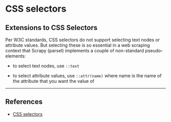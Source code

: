 # CSS selectors

## Extensions to CSS Selectors

Per W3C standards, CSS selectors do not support selecting text nodes or attribute values. But selecting these is so essential in a web scraping context that Scrapy (parsel) implements a couple of non-standard pseudo-elements:

- to select text nodes, use `::text`

- to select attribute values, use `::attr(name)` where name is the name of the attribute that you want the value of

---

## References

- [CSS selectors](https://docs.scrapy.org/en/latest/topics/selectors.html)
